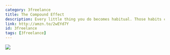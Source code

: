 ```yaml
---
category: 3freelance
title: The Compound Effect
description: Every little thing you do becomes habitual. Those habits can compound on themselves to make or break you. Use this to use habits to your advantage.
link: http://amzn.to/2wEYd7Y
id: 3freelance
tags: [3freelance]
---
```

<a target="_blank"  href="https://www.amazon.com/gp/product/159315724X/ref=as_li_tl?ie=UTF8&camp=1789&creative=9325&creativeASIN=159315724X&linkCode=as2&tag=compassofdesi-20&linkId=ba484482bed34d52c6bfb6cfbd06b282"><img border="0" src="//ws-na.amazon-adsystem.com/widgets/q?_encoding=UTF8&MarketPlace=US&ASIN=159315724X&ServiceVersion=20070822&ID=AsinImage&WS=1&Format=_SL250_&tag=compassofdesi-20" ></a><img src="//ir-na.amazon-adsystem.com/e/ir?t=compassofdesi-20&l=am2&o=1&a=159315724X" width="1" height="1" border="0" alt="" style="border:none !important; margin:0px !important;" />
